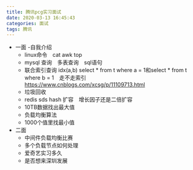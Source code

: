 ```yaml
---
title: 腾讯pcg实习面试
date: 2020-03-13 16:45:43
categories: 面试
tags: 腾讯
---
```

- 一面
    -自我介绍
    - linux命令　cat awk top
    - mysql 查询　多表查询　sql语句<!--more-->
    - 联合索引查询 idx(a,b) select * from t where a = 1和select * from t where b = 1　走不走索引
        https://www.cnblogs.com/xcsg/p/11109713.html
    - 垃圾回收
    - redis sds hash 扩容　增长因子还是二倍扩容
    - 10TB数据找出最大值
    - 负载均衡算法
    - 1000个值里找最小值
- 二面
    - 中间件负载均衡比赛
    - 多个负载节点如何处理
    - 爱奇艺实习多久
    - 是否想来深圳发展